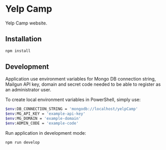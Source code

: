 # Yelp Camp

Yelp Camp website.

## Installation

```sh
npm install
```

## Development

Application use environment variables for Mongo DB connection string, Mailgun API key, domain and secret code needed to be able to register as an administrator user.

To create local environment variables in PowerShell, simply use:
```sh
$env:DB_CONNECTION_STRING = 'mongodb://localhost/yelpCamp'
$env:MG_API_KEY = 'example-api-key'
$env:MG_DOMAIN = 'example-domain'
$env:ADMIN_CODE = 'example-code'
```

Run application in development mode:
```sh
npm run develop
```
